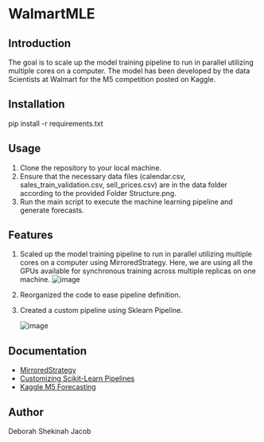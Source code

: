 # WalmartMLE

## Introduction

The goal is to scale up the model training pipeline to run in parallel utilizing multiple cores on a computer. The model has been developed by the data Scientists at Walmart for the M5 competition posted on Kaggle.

## Installation
 pip install -r requirements.txt

## Usage

1. Clone the repository to your local machine.
2. Ensure that the necessary data files (calendar.csv, sales_train_validation.csv, sell_prices.csv) are in the data folder according to the provided Folder Structure.png.
3. Run the main script to execute the machine learning pipeline and generate forecasts.

## Features

1. Scaled up the model training pipeline to run in parallel utilizing multiple cores on a computer using MirroredStrategy. Here, we are using all the GPUs available for synchronous training across multiple replicas on one machine.  ![image](https://github.com/isthatdebbiej/WalmartMLE/assets/6524599/0925d6e9-6c88-40c6-a15d-4ba400eca640)
2. Reorganized the code to ease pipeline definition.
3. Created a custom pipeline using Sklearn Pipeline.


   ![image](https://github.com/isthatdebbiej/WalmartMLE/assets/6524599/47065bc4-e227-496c-a7db-e2dbacd962f5)

## Documentation

- [MirroredStrategy](https://www.tensorflow.org/api_docs/python/tf/distribute/MirroredStrategy)
- [Customizing Scikit-Learn Pipelines](https://towardsdatascience.com/customizing-scikit-learn-pipelines-write-your-own-transformer-fdaaefc5e5d7)
- [Kaggle M5 Forecasting](https://www.kaggle.com/competitions/m5-forecasting-accuracy)
  


## Author

Deborah Shekinah Jacob
